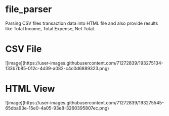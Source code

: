 # file_parser
Parsing CSV files transaction data into HTML file and also provide results like Total Income, Total Expense, Net Total.

<h1>CSV File</h1>
![image](https://user-images.githubusercontent.com/71272839/193275134-133b7b85-012c-4d39-a082-c4c0d6889323.png)

<h1>HTML View</h1>
![image](https://user-images.githubusercontent.com/71272839/193275545-65dba93e-15e0-4a05-93e8-3260395807ec.png)
